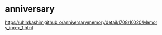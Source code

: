 # anniversary
https://uhlmkashim.github.io/anniversary/memory/detail/1708/10020/Memory_index_1.html
